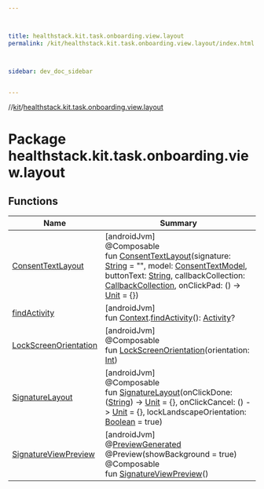 ```yaml
---



title: healthstack.kit.task.onboarding.view.layout
permalink: /kit/healthstack.kit.task.onboarding.view.layout/index.html



sidebar: dev_doc_sidebar


---
```




//[kit](/kit.html)/[healthstack.kit.task.onboarding.view.layout](index.html)



# Package healthstack.kit.task.onboarding.view.layout



## Functions


| Name | Summary |
|---|---|
| [ConsentTextLayout](-consent-text-layout.html) | [androidJvm]<br>@Composable<br>fun [ConsentTextLayout](-consent-text-layout.html)(signature: [String](https://kotlinlang.org/api/latest/jvm/stdlib/kotlin/-string/index.html) = &quot;&quot;, model: [ConsentTextModel](../healthstack.kit.task.onboarding.model/-consent-text-model/index.html), buttonText: [String](https://kotlinlang.org/api/latest/jvm/stdlib/kotlin/-string/index.html), callbackCollection: [CallbackCollection](../healthstack.kit.task.base/-callback-collection/index.html), onClickPad: () -&gt; [Unit](https://kotlinlang.org/api/latest/jvm/stdlib/kotlin/-unit/index.html) = {}) |
| [findActivity](find-activity.html) | [androidJvm]<br>fun [Context](https://developer.android.com/reference/kotlin/android/content/Context.html).[findActivity](find-activity.html)(): [Activity](https://developer.android.com/reference/kotlin/android/app/Activity.html)? |
| [LockScreenOrientation](-lock-screen-orientation.html) | [androidJvm]<br>@Composable<br>fun [LockScreenOrientation](-lock-screen-orientation.html)(orientation: [Int](https://kotlinlang.org/api/latest/jvm/stdlib/kotlin/-int/index.html)) |
| [SignatureLayout](-signature-layout.html) | [androidJvm]<br>@Composable<br>fun [SignatureLayout](-signature-layout.html)(onClickDone: ([String](https://kotlinlang.org/api/latest/jvm/stdlib/kotlin/-string/index.html)) -&gt; [Unit](https://kotlinlang.org/api/latest/jvm/stdlib/kotlin/-unit/index.html) = {}, onClickCancel: () -&gt; [Unit](https://kotlinlang.org/api/latest/jvm/stdlib/kotlin/-unit/index.html) = {}, lockLandscapeOrientation: [Boolean](https://kotlinlang.org/api/latest/jvm/stdlib/kotlin/-boolean/index.html) = true) |
| [SignatureViewPreview](-signature-view-preview.html) | [androidJvm]<br>@[PreviewGenerated](../healthstack.kit.annotation/-preview-generated/index.html)<br>@Preview(showBackground = true)<br>@Composable<br>fun [SignatureViewPreview](-signature-view-preview.html)() |



